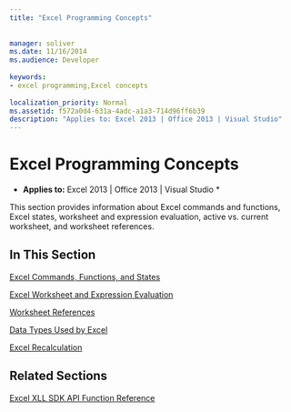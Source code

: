 ```yaml
---
title: "Excel Programming Concepts"
 
 
manager: soliver
ms.date: 11/16/2014
ms.audience: Developer
 
keywords:
- excel programming,Excel concepts
 
localization_priority: Normal
ms.assetid: f572a0d4-631a-4adc-a1a3-714d96ff6b39
description: "Applies to: Excel 2013 | Office 2013 | Visual Studio"
---
```


# Excel Programming Concepts

 * **Applies to:** Excel 2013 | Office 2013 | Visual Studio * 
  
This section provides information about Excel commands and functions, Excel states, worksheet and expression evaluation, active vs. current worksheet, and worksheet references.
  
## In This Section

[Excel Commands, Functions, and States](excel-commands-functions-and-states.md)
  
> 
    
[Excel Worksheet and Expression Evaluation](excel-worksheet-and-expression-evaluation.md)
  
> 
    
[Worksheet References](worksheet-references.md)
  
> 
    
[Data Types Used by Excel](data-types-used-by-excel.md)
  
> 
    
[Excel Recalculation](excel-recalculation.md)
  
> 
    
## Related Sections

[Excel XLL SDK API Function Reference](excel-xll-sdk-api-function-reference.md)
  
> 
    

